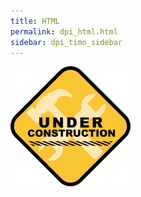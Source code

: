 ```yaml
---
title: HTML
permalink: dpi_html.html
sidebar: dpi_timo_sidebar
---
```


![](/images/dpi/underarbeide.png)